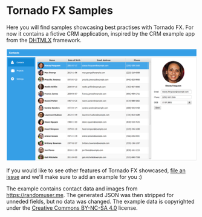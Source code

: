 # Tornado FX Samples

Here you will find samples showcasing best practises with Tornado FX. For now it contains a fictive CRM application,
inspired by the CRM example app from the [DHTMLX](http://dhtmlx.com/) framework.

![CRM Demo App](/screenshots/crm.png?raw=true "CRM Demo App")
 
If you would like to see other features of Tornado FX showcased, [file an issue](https://gihub.com/edvin/tornadofx-samples) and we'll make sure to add
an example for you :)

The example contains contact data and images from https://randomuser.me. The generated JSON was then stripped for
unneded fields, but no data was changed. The example data is copyrighted under the
[Creative Commons BY-NC-SA 4.0](http://creativecommons.org/licenses/by-nc-sa/4.0/) license.
